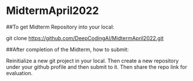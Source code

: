 # MidtermApril2022

##To get Midterm Repository into your local:

git clone https://github.com/DeepCodingAI/MidtermApril2022.git

##After completion of the Midterm, how to submit:

Reinitialize a new git project in your local. Then create a new repository under your github profile and then submit to it. Then share the repo link for evaluation.

